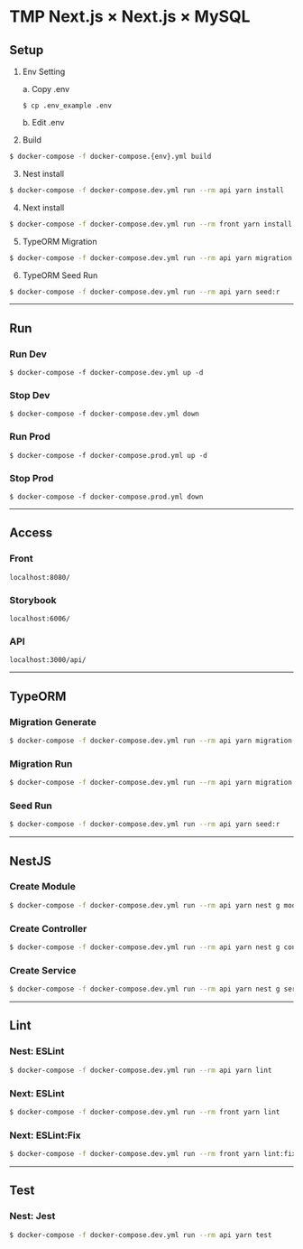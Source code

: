 # TMP Next.js × Next.js × MySQL

## Setup

1. Env Setting

   a. Copy .env

   ```
   $ cp .env_example .env
   ```

   b. Edit .env

2. Build

```sh
$ docker-compose -f docker-compose.{env}.yml build
```

3. Nest install

```sh
$ docker-compose -f docker-compose.dev.yml run --rm api yarn install
```

4. Next install

```sh
$ docker-compose -f docker-compose.dev.yml run --rm front yarn install
```

5. TypeORM Migration

```sh
$ docker-compose -f docker-compose.dev.yml run --rm api yarn migration:r
```

6. TypeORM Seed Run

```sh
$ docker-compose -f docker-compose.dev.yml run --rm api yarn seed:r
```

---

## Run

### Run Dev

```
$ docker-compose -f docker-compose.dev.yml up -d
```

### Stop Dev

```
$ docker-compose -f docker-compose.dev.yml down
```

### Run Prod

```
$ docker-compose -f docker-compose.prod.yml up -d
```

### Stop Prod

```
$ docker-compose -f docker-compose.prod.yml down
```

---

## Access

### Front

```
localhost:8080/
```

### Storybook

```
localhost:6006/
```

### API

```
localhost:3000/api/
```

---

## TypeORM

### Migration Generate

```sh
$ docker-compose -f docker-compose.dev.yml run --rm api yarn migration:g {Model}Migration
```

### Migration Run

```sh
$ docker-compose -f docker-compose.dev.yml run --rm api yarn migration:r
```

### Seed Run

```sh
$ docker-compose -f docker-compose.dev.yml run --rm api yarn seed:r
```

---

## NestJS

### Create Module

```sh
$ docker-compose -f docker-compose.dev.yml run --rm api yarn nest g module {module_name}

```

### Create Controller

```sh
$ docker-compose -f docker-compose.dev.yml run --rm api yarn nest g controller {module_name}
```

### Create Service

```sh
$ docker-compose -f docker-compose.dev.yml run --rm api yarn nest g service {module_name}
```

---

## Lint

### Nest: ESLint

```sh
$ docker-compose -f docker-compose.dev.yml run --rm api yarn lint
```

### Next: ESLint

```sh
$ docker-compose -f docker-compose.dev.yml run --rm front yarn lint
```

### Next: ESLint:Fix

```sh
$ docker-compose -f docker-compose.dev.yml run --rm front yarn lint:fix
```

---

## Test

### Nest: Jest

```sh
$ docker-compose -f docker-compose.dev.yml run --rm api yarn test
```
